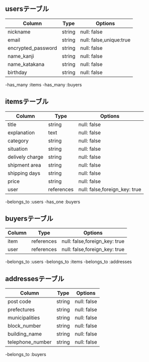 ## usersテーブル

|Column               | Type        |Options                 |
|---------------------|------------ |------------------------|
|nickname             |string       |null: false             |
|email                |string       |null: false,unique:true |
|encrypted_password   |string       |null: false             |
|name_kanji           |string       |null: false             |
|name_katakana        |string       |null: false             |
|birthday             |string       |null: false             |
 

-has_many :items
-has_many :buyers

## itemsテーブル
|Column          | Type     |Options                      |
|----------------|----------|-----------------------------|
|title           |string    |null: false                  |
|explanation     |text      |null: false                  |
|category        |string    |null: false                  |
|situation       |string    |null: false                  |
|delively charge |string    |null: false                  |
|shipment area   |string    |null: false                  |
|shipping days   |string    |null: false                  |
|price           |string    |null: false                  |
|user            |references|null: false,foreign_key: true|

-belongs_to :users
-has_one :buyers

## buyersテーブル
|Column     | Type     |Options                      |
|-------    |----------|-----------------------------|
|item       |references|null: false,foreign_key: true|
|user       |references|null: false,foreign_key: true|

-belongs_to :users
-belongs_to :items
-belongs_to :addresses

## addressesテーブル
|Column          | Type     |Options                      |
|----------------|----------|-----------------------------|
|post code       |string    |null: false                  |
|prefectures     |string    |null: false                  |
|municipalities  |string    |null: false                  |
|block_number    |string    |null: false                  |
|building_name   |string    |null: false                  |
|telephone_number|string    |null: false                  |

-belongs_to :buyers
